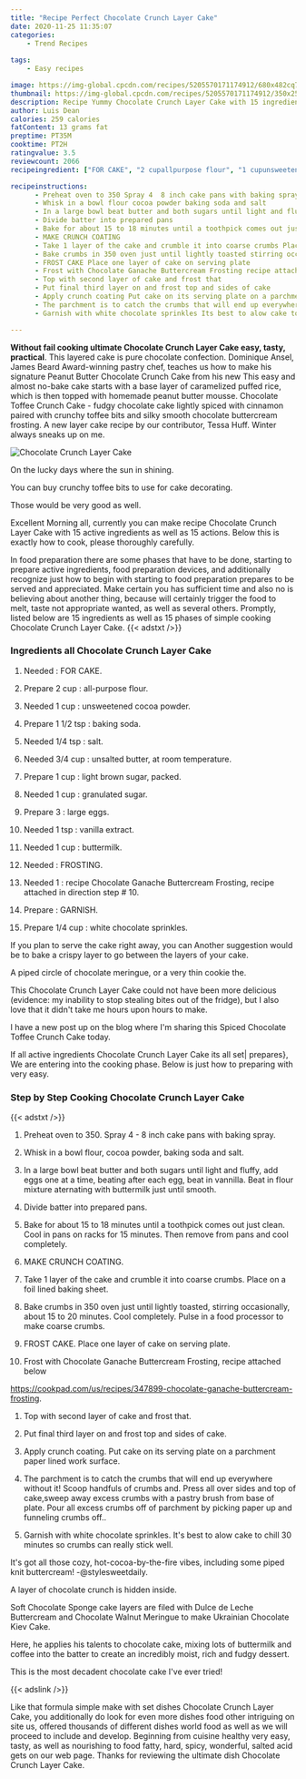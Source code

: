 ```yaml
---
title: "Recipe Perfect Chocolate Crunch Layer Cake"
date: 2020-11-25 11:35:07
categories:
    - Trend Recipes
    
tags:
    - Easy recipes

image: https://img-global.cpcdn.com/recipes/5205570171174912/680x482cq70/chocolate-crunch-layer-cake-recipe-main-photo.jpg
thumbnail: https://img-global.cpcdn.com/recipes/5205570171174912/350x250cq70/chocolate-crunch-layer-cake-recipe-main-photo.jpg
description: Recipe Yummy Chocolate Crunch Layer Cake with 15 ingredients and 15 stages of easy cooking.
author: Luis Dean
calories: 259 calories
fatContent: 13 grams fat
preptime: PT35M
cooktime: PT2H
ratingvalue: 3.5
reviewcount: 2066
recipeingredient: ["FOR CAKE", "2 cupallpurpose flour", "1 cupunsweetened cocoa powder", "1 1/2 tspbaking soda", "1/4 tspsalt", "3/4 cupunsalted butter at room temperature", "1 cuplight brown sugar packed", "1 cupgranulated sugar", "3large  eggs", "1 tspvanilla extract", "1 cupbuttermilk", "FROSTING", "1recipe Chocolate Ganache Buttercream Frosting recipe attached in direction step  10", "GARNISH", "1/4 cupwhite chocolate sprinkles"]

recipeinstructions: 
      - Preheat oven to 350 Spray 4  8 inch cake pans with baking spray 
      - Whisk in a bowl flour cocoa powder baking soda and salt 
      - In a large bowl beat butter and both sugars until light and fluffy add eggs one at a time beating after each egg beat in vannilla Beat in flour mixture aternating  with  buttermilk  just  until  smooth 
      - Divide batter into prepared pans 
      - Bake for about 15 to 18 minutes until a toothpick comes out just clean Cool in pans on racks for 15 minutes Then remove from pans and cool completely 
      - MAKE CRUNCH COATING 
      - Take 1 layer of the cake and crumble it into coarse crumbs Place on a foil lined baking sheet 
      - Bake crumbs in 350 oven just until lightly toasted stirring occasionally  about 15 to 20 minutes Cool completely Pulse in a food processor to make coarse crumbs 
      - FROST CAKE Place one layer of cake on serving plate 
      - Frost with Chocolate Ganache Buttercream Frosting recipe attached belowhttpscookpadcomusrecipes347899chocolateganachebuttercreamfrosting 
      - Top with second layer of cake and frost that 
      - Put final third layer on and frost top and sides of cake 
      - Apply crunch coating Put cake on its serving plate on a parchment paper lined work surface 
      - The parchment is to catch the crumbs that will end up everywhere without it Scoop handfuls of crumbs and Press all over sides and top of cakesweep away excess crumbs with a pastry brush from base of plate Pour all excess crumbs off of parchment by picking paper up and funneling crumbs off 
      - Garnish with white chocolate sprinkles Its best to alow cake to chill 30 minutes so crumbs can really stick well

---
```




**Without fail cooking ultimate Chocolate Crunch Layer Cake easy, tasty, practical**. This layered cake is pure chocolate confection. Dominique Ansel, James Beard Award-winning pastry chef, teaches us how to make his signature Peanut Butter Chocolate Crunch Cake from his new This easy and almost no-bake cake starts with a base layer of caramelized puffed rice, which is then topped with homemade peanut butter mousse. Chocolate Toffee Crunch Cake - fudgy chocolate cake lightly spiced with cinnamon paired with crunchy toffee bits and silky smooth chocolate buttercream frosting. A new layer cake recipe by our contributor, Tessa Huff. Winter always sneaks up on me.


![Chocolate Crunch Layer Cake](https://img-global.cpcdn.com/recipes/5205570171174912/680x482cq70/chocolate-crunch-layer-cake-recipe-main-photo.jpg "Chocolate Crunch Layer Cake")



On the lucky days where the sun in shining.

You can buy crunchy toffee bits to use for cake decorating.

Those would be very good as well.


Excellent Morning all, currently you can make recipe Chocolate Crunch Layer Cake with 15 active ingredients as well as 15 actions. Below this is exactly how to cook, please thoroughly carefully.

In food preparation there are some phases that have to be done, starting to prepare active ingredients, food preparation devices, and additionally recognize just how to begin with starting to food preparation prepares to be served and appreciated. Make certain you has sufficient time and also no is believing about another thing, because will certainly trigger the food to melt, taste not appropriate wanted, as well as several others. Promptly, listed below are 15 ingredients as well as 15 phases of simple cooking Chocolate Crunch Layer Cake.
{{< adstxt />}}

### Ingredients all Chocolate Crunch Layer Cake


1. Needed  : FOR CAKE.

1. Prepare 2 cup : all-purpose flour.

1. Needed 1 cup : unsweetened cocoa powder.

1. Prepare 1 1/2 tsp : baking soda.

1. Needed 1/4 tsp : salt.

1. Needed 3/4 cup : unsalted butter, at room temperature.

1. Prepare 1 cup : light brown sugar, packed.

1. Needed 1 cup : granulated sugar.

1. Prepare 3 : large  eggs.

1. Needed 1 tsp : vanilla extract.

1. Needed 1 cup : buttermilk.

1. Needed  : FROSTING.

1. Needed 1 : recipe Chocolate Ganache Buttercream Frosting, recipe attached in direction step # 10.

1. Prepare  : GARNISH.

1. Prepare 1/4 cup : white chocolate sprinkles.


If you plan to serve the cake right away, you can Another suggestion would be to bake a crispy layer to go between the layers of your cake.

A piped circle of chocolate meringue, or a very thin cookie the.

This Chocolate Crunch Layer Cake could not have been more delicious (evidence: my inability to stop stealing bites out of the fridge), but I also love that it didn&#39;t take me hours upon hours to make.

I have a new post up on the blog where I&#39;m sharing this Spiced Chocolate Toffee Crunch Cake today.


If all active ingredients Chocolate Crunch Layer Cake its all set| prepares}, We are entering into the cooking phase. Below is just how to preparing with very easy.

### Step by Step Cooking Chocolate Crunch Layer Cake

{{< adstxt />}}


1. Preheat oven to 350. Spray 4 - 8 inch cake pans with baking spray.



1. Whisk in a bowl flour, cocoa powder, baking soda and salt.



1. In a large bowl beat butter and both sugars until light and fluffy, add eggs one at a time, beating after each egg, beat in vannilla. Beat in flour mixture aternating  with  buttermilk  just  until  smooth.



1. Divide batter into prepared pans.



1. Bake for about 15 to 18 minutes until a toothpick comes out just clean. Cool in pans on racks for 15 minutes. Then remove from pans and cool completely.



1. MAKE CRUNCH COATING.



1. Take 1 layer of the cake and crumble it into coarse crumbs. Place on a foil lined baking sheet.



1. Bake crumbs in 350 oven just until lightly toasted, stirring occasionally,  about 15 to 20 minutes. Cool completely. Pulse in a food processor to make coarse crumbs.



1. FROST CAKE. Place one layer of cake on serving plate.



1. Frost with Chocolate Ganache Buttercream Frosting, recipe attached below

https://cookpad.com/us/recipes/347899-chocolate-ganache-buttercream-frosting.



1. Top with second layer of cake and frost that.



1. Put final third layer on and frost top and sides of cake.



1. Apply crunch coating. Put cake on its serving plate on a parchment paper lined work surface.



1. The parchment is to catch the crumbs that will end up everywhere without it! Scoop handfuls of crumbs and. Press all over sides and top of cake,sweep away excess crumbs with a pastry brush from base of plate. Pour all excess crumbs off of parchment by picking paper up and funneling crumbs off..



1. Garnish with white chocolate sprinkles. It&#39;s best to alow cake to chill 30 minutes so crumbs can really stick well.




It&#39;s got all those cozy, hot-cocoa-by-the-fire vibes, including some piped knit buttercream! -@stylesweetdaily.

A layer of chocolate crunch is hidden inside.

Soft Chocolate Sponge cake layers are filed with Dulce de Leche Buttercream and Chocolate Walnut Meringue to make Ukrainian Chocolate Kiev Cake.

Here, he applies his talents to chocolate cake, mixing lots of buttermilk and coffee into the batter to create an incredibly moist, rich and fudgy dessert.

This is the most decadent chocolate cake I&#39;ve ever tried!


{{< adslink />}}

Like that formula simple make with set dishes Chocolate Crunch Layer Cake, you additionally do look for even more dishes food other intriguing on site us, offered thousands of different dishes world food as well as we will proceed to include and develop. Beginning from cuisine healthy very easy, tasty, as well as nourishing to food fatty, hard, spicy, wonderful, salted acid gets on our web page. Thanks for reviewing the ultimate dish Chocolate Crunch Layer Cake.

